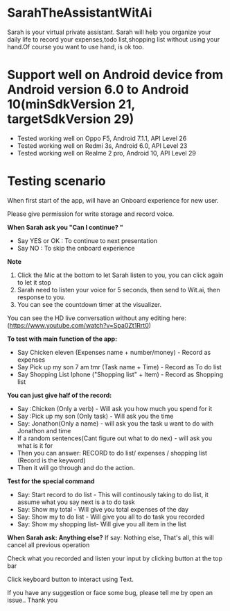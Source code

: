 # SarahTheAssistantWitAi
Sarah is your virtual private assistant. Sarah will help you organize your daily life to record your expenses,todo list,shopping list without using your hand.Of course you want to use hand, is ok too. 

# Support well on Android device from Android version 6.0 to Android 10(minSdkVersion 21, targetSdkVersion 29) 
- Tested working well on Oppo F5, Android 7.1.1, API Level 26
- Tested working well on Redmi 3s, Android 6.0, API Level 23
- Tested working well on Realme 2 pro, Android 10, API Level 29

# Testing scenario

When first start of the app, will have an Onboard experience for new user.

Please give permission for write storage and record voice.

**When Sarah ask you "Can I continue? "**
- Say YES or OK : To continue to next presentation
- Say NO : To skip the onboard experience 

**Note**
1.  Click the Mic at the bottom to let Sarah listen to you, you can click again to let it stop      
2.  Sarah need to listen your voice for 5 seconds, then send to Wit.ai, then response to you.       
3.  You can see the countdown timer at the visualizer.      

You can see the HD live conversation without any editing here: (https://www.youtube.com/watch?v=Spa0Zt1Rrt0) 

**To test with main function of the app:**
- Say Chicken eleven (Expenses name + number/money) - Record as expenses
- Say Pick up my son 7 am tmr (Task name + Time) - Record as To do list
- Say Shopping List Iphone ("Shopping list" + Item) - Record as Shopping list 

**You can just give half of the record:**
- Say :Chicken (Only a verb) - Will ask you how much you spend for it
- Say :Pick up my son (Only task) - Will ask you the time
- Say: Jonathon(Only a name) - will ask you the task u want to do with Jonathon and time
- If a random sentences(Cant figure out what to do nex) - will ask you what is it for
- Then you can answer: RECORD to do list/ expenses / shopping list (Record is the keyword) 
- Then it will go through and do the action. 

**Test for the special command**
- Say: Start record to do list - This will continously taking to do list, it assume what you say next is a to do task
- Say: Show my total - Will give you total expenses of the day
- Say: Show my to do list - Will give you all to do task you recorded 
- Say: Show my shopping list- Will give you all item in the list 

**When Sarah ask: Anything else?**
If say: Nothing else, That's all, this will cancel all previous operation

Check what you recorded and listen your input by clicking button at the top bar

Click keyboard button to interact using Text.

If you have any suggestion or face some bug, please tell me by open an issue.. Thank you
